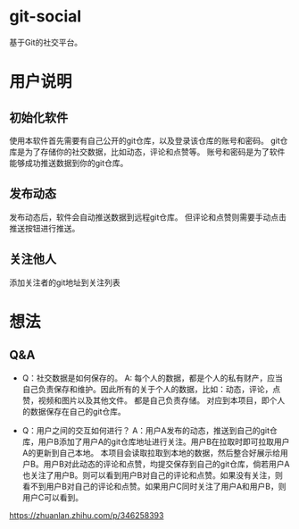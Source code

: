 # git-social

基于Git的社交平台。

# 用户说明

## 初始化软件
使用本软件首先需要有自己公开的git仓库，以及登录该仓库的账号和密码。
git仓库是为了存储你的社交数据，比如动态，评论和点赞等。
账号和密码是为了软件能够成功推送数据到你的git仓库。

## 发布动态
发布动态后，软件会自动推送数据到远程git仓库。
但评论和点赞则需要手动点击推送按钮进行推送。

## 关注他人
添加关注者的git地址到关注列表

# 想法

## Q&A

- Q：社交数据是如何保存的。
A: 每个人的数据，都是个人的私有财产，应当自己负责保存和维护。因此所有的关于个人的数据，比如：动态，评论，点赞，视频和图片以及其他文件。
都是自己负责存储。
对应到本项目，即个人的数据保存在自己的git仓库。

- Q：用户之间的交互如何进行？
A：用户A发布的动态，推送到自己的git仓库，用户B添加了用户A的git仓库地址进行关注。用户B在拉取时即可拉取用户A的更新到自己本地。
本项目会读取拉取到本地的数据，然后整合好展示给用户B。用户B对此动态的评论和点赞，均提交保存到自己的git仓库，倘若用户A也关注了用户B。则可以看到用户B对自己的评论和点赞。如果没有关注，则看不到用户B对自己的评论和点赞。如果用户C同时关注了用户A和用户B，则用户C可以看到。


https://zhuanlan.zhihu.com/p/346258393